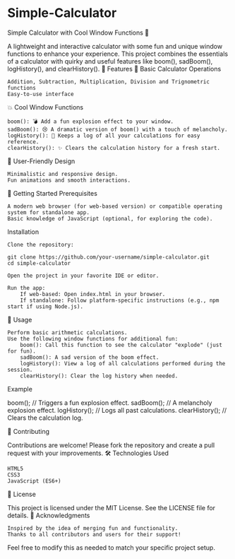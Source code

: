 # Simple-Calculator
Simple Calculator with Cool Window Functions 🚀

A lightweight and interactive calculator with some fun and unique window functions to enhance your experience. This project combines the essentials of a calculator with quirky and useful features like boom(), sadBoom(), logHistory(), and clearHistory().
🌟 Features
🧮 Basic Calculator Operations

    Addition, Subtraction, Multiplication, Division and Trignometric functions
    Easy-to-use interface

💥 Cool Window Functions

    boom(): 💣 Add a fun explosion effect to your window.
    sadBoom(): 😢 A dramatic version of boom() with a touch of melancholy.
    logHistory(): 📝 Keeps a log of all your calculations for easy reference.
    clearHistory(): ✨ Clears the calculation history for a fresh start.

🎨 User-Friendly Design

    Minimalistic and responsive design.
    Fun animations and smooth interactions.

🚀 Getting Started
Prerequisites

    A modern web browser (for web-based version) or compatible operating system for standalone app.
    Basic knowledge of JavaScript (optional, for exploring the code).

Installation

    Clone the repository:

    git clone https://github.com/your-username/simple-calculator.git
    cd simple-calculator

    Open the project in your favorite IDE or editor.

    Run the app:
        If web-based: Open index.html in your browser.
        If standalone: Follow platform-specific instructions (e.g., npm start if using Node.js).

📖 Usage

    Perform basic arithmetic calculations.
    Use the following window functions for additional fun:
        boom(): Call this function to see the calculator "explode" (just for fun).
        sadBoom(): A sad version of the boom effect.
        logHistory(): View a log of all calculations performed during the session.
        clearHistory(): Clear the log history when needed.

Example

boom();          // Triggers a fun explosion effect.
sadBoom();       // A melancholy explosion effect.
logHistory();    // Logs all past calculations.
clearHistory();  // Clears the calculation log.

🤝 Contributing

Contributions are welcome! Please fork the repository and create a pull request with your improvements.
🛠️ Technologies Used

    HTML5
    CSS3
    JavaScript (ES6+)

📝 License

This project is licensed under the MIT License. See the LICENSE file for details.
🙌 Acknowledgments

    Inspired by the idea of merging fun and functionality.
    Thanks to all contributors and users for their support!

Feel free to modify this as needed to match your specific project setup.
